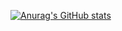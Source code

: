 [![Anurag's GitHub stats](https://github-readme-stats.vercel.app/api?username=guihgdias&show_icons=true)](https://github.com/guihgdias/github-readme-stats)
